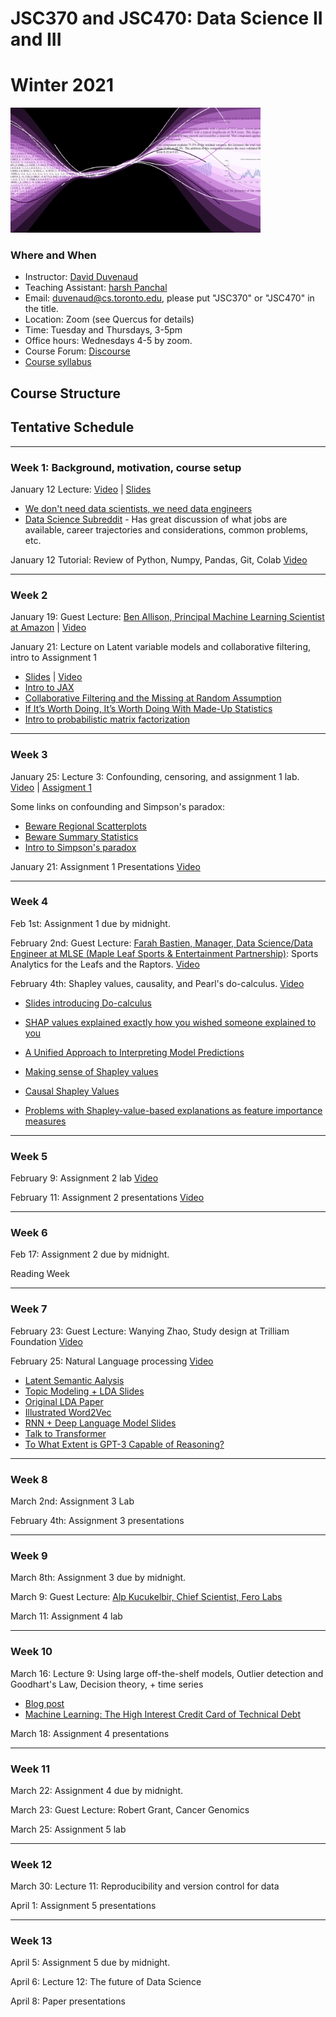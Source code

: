 # JSC370 and JSC470: Data Science II and III
# Winter 2021

<img src="assets/datascience.png" width="400">

### Where and When
* Instructor: [David Duvenaud](http://www.cs.toronto.edu/~duvenaud)
* Teaching Assistant: [harsh Panchal](https://www.linkedin.com/in/harsh-panchal-618260151)
* Email: <duvenaud@cs.toronto.edu>, please put "JSC370" or "JSC470" in the title.
* Location: Zoom (see Quercus for details)
* Time: Tuesday and Thursdays, 3-5pm
* Office hours: Wednesdays 4-5 by zoom.
* Course Forum: [Discourse](https://bb-2021-01.teach.cs.toronto.edu/c/jsc370)
* [Course syllabus](syllabus.pdf)

## Course Structure


## Tentative Schedule
---
### Week 1: Background, motivation, course setup

January 12 Lecture:
[Video](https://play.library.utoronto.ca/9ac9b25727a49764c13ad038400c32f8) | [Slides](lectures/lec1.pdf)

  - [We don't need data scientists, we need data engineers](https://news.ycombinator.com/item?id=25775872)
  - [Data Science Subreddit](https://www.reddit.com/r/datascience/) - Has great discussion of what jobs are available, career trajectories and considerations, common problems, etc.
  
  
January 12 Tutorial: Review of Python, Numpy, Pandas, Git, Colab
[Video](https://play.library.utoronto.ca/ff44be69e8e5f022da9f587e1ac457b5)

***
### Week 2 

January 19: Guest Lecture: [Ben Allison, Principal Machine Learning Scientist at Amazon](https://www.linkedin.com/in/ben-allison-2b881458/?originalSubdomain=uk) | [Video](https://play.library.utoronto.ca/e8aa287ea9fe2fbb90c6489077c4588f)

January 21: Lecture on Latent variable models and collaborative filtering, intro to Assignment 1
 - [Slides](lectures/lec2.pdf) | [Video](https://play.library.utoronto.ca/6f3f406963e6cfd5c8f2b60b620385b5)
 - [Intro to JAX](https://colinraffel.com/blog/you-don-t-know-jax.html)
 - [Collaborative Filtering and the Missing at Random Assumption](https://arxiv.org/abs/1206.5267)
 - [If It’s Worth Doing, It’s Worth Doing With Made-Up Statistics](https://slatestarcodex.com/2013/05/02/if-its-worth-doing-its-worth-doing-with-made-up-statistics/)
 - [Intro to probabilistic matrix factorization](https://towardsdatascience.com/probabilistic-matrix-factorization-b7852244a321)

***
### Week 3

January 25: Lecture 3: Confounding, censoring, and assignment 1 lab.  [Video](https://play.library.utoronto.ca/85b2043bfbcd0ea1a69967c10ea4951c) | [Assigment 1](https://drive.google.com/file/d/1tyIy_zP8_rKoLBxFSIjgBw5wo2CTKrRo/view?usp=sharing)

Some links on confounding and Simpson's paradox:
 - [Beware Regional Scatterplots](https://slatestarcodex.com/2016/04/02/beware-regional-scatterplots/)
 - [Beware Summary Statistics](https://slatestarcodex.com/2015/05/19/beware-summary-statistics/)
 - [Intro to Simpson's paradox](https://towardsdatascience.com/simpsons-paradox-how-to-prove-two-opposite-arguments-using-one-dataset-1c9c917f5ff9)

January 21: Assignment 1 Presentations [Video](https://play.library.utoronto.ca/badf6257e5dee680e54d4a75db185bc8)

***
### Week 4

Feb 1st: Assignment 1 due by midnight.

February 2nd: Guest Lecture: [Farah Bastien, Manager, Data Science/Data Engineer at MLSE (Maple Leaf Sports & Entertainment Partnership)](https://www.linkedin.com/in/farahbastien/?originalSubdomain=ca): Sports Analytics for the Leafs and the Raptors. [Video](https://play.library.utoronto.ca/f528b2c0772e5ed05dee6ad27a25126f)

February 4th: Shapley values, causality, and Pearl's do-calculus. [Video](https://play.library.utoronto.ca/eec9e86d463adec4e535687f9a512e32)

 - [Slides introducing Do-calculus](https://www.cs.ubc.ca/labs/lci/mlrg/slides/doCalc.pdf)

 - [SHAP values explained exactly how you wished someone explained to you](https://towardsdatascience.com/shap-explained-the-way-i-wish-someone-explained-it-to-me-ab81cc69ef30)
 - [A Unified Approach to Interpreting Model Predictions](https://arxiv.org/abs/1705.07874)
 - [Making sense of Shapley values](https://towardsdatascience.com/making-sense-of-shapley-values-dc67a8e4c5e8)
 - [Causal Shapley Values](https://arxiv.org/abs/2011.01625)
 - [Problems with Shapley-value-based explanations as feature importance
measures](http://proceedings.mlr.press/v119/kumar20e/kumar20e.pdf)


***
### Week 5

February 9: Assignment 2 lab [Video](https://play.library.utoronto.ca/cf85f578b8a08921a1e38d70bf9a76e3)


February 11: Assignment 2 presentations [Video](https://play.library.utoronto.ca/0814e9dea30a4b6e375ea17c7f39931e)

***
### Week 6 

Feb 17: Assignment 2 due by midnight.

Reading Week

***
### Week 7

February 23: Guest Lecture: Wanying Zhao, Study design at Trilliam Foundation [Video](https://play.library.utoronto.ca/8173bdfd15bef2dcb680b7c6973b7d50)

February 25: Natural Language processing [Video](https://play.library.utoronto.ca/578a8dc55e4364f50c35e8547fee787d)
 - [Latent Semantic Aalysis](https://en.wikipedia.org/wiki/Latent_semantic_analysis)
 - [Topic Modeling + LDA Slides](https://www.cs.cmu.edu/~mgormley/courses/10701-f16/slides/lecture20-topic-models.pdf)
 - [Original LDA Paper](https://jmlr.org/papers/volume3/blei03a/blei03a.pdf)
 - [Illustrated Word2Vec](https://jalammar.github.io/illustrated-word2vec/)
 - [RNN + Deep Language Model Slides](http://cs231n.stanford.edu/slides/2018/cs231n_2018_lecture10.pdf)
 - [Talk to Transformer](https://app.inferkit.com/demo)
 - [To What Extent is GPT-3 Capable of Reasoning?](https://www.lesswrong.com/posts/L5JSMZQvkBAx9MD5A/to-what-extent-is-gpt-3-capable-of-reasoning)


***
### Week 8

March 2nd: Assignment 3 Lab

February 4th: Assignment 3 presentations

***
### Week 9

March 8th: Assignment 3 due by midnight.

March 9: Guest Lecture: [Alp Kucukelbir, Chief Scientist, Fero Labs](https://www.proditus.com/)

March 11: Assignment 4 lab

***
### Week 10

March 16: Lecture 9: Using large off-the-shelf models, Outlier detection and Goodhart's Law, Decision theory, + time series

 - [Blog post](https://towardsdatascience.com/unintended-consequences-and-goodharts-law-68d60a94705c)
 - [Machine Learning: The High Interest Credit Card of Technical Debt](https://research.google/pubs/pub43146/)


March 18: Assignment 4 presentations


***
### Week 11

March 22: Assignment 4 due by midnight.

March 23: Guest Lecture: Robert Grant, Cancer Genomics

March 25: Assignment 5 lab

***
### Week 12

March 30: Lecture 11: Reproducibility and version control for data

April 1: Assignment 5 presentations

***
### Week 13

April 5: Assignment 5 due by midnight.

April 6: Lecture 12: The future of Data Science

April 8: Paper presentations

